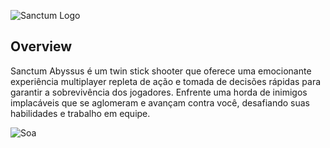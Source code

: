 ![Sanctum Logo](https://github.com/JulianoCP/SanctumAbyssus/blob/main/assets/git/SanctumAbyssusLogo.png "Logo")

## Overview
Sanctum Abyssus é um twin stick shooter que oferece uma emocionante experiência multiplayer repleta de ação e tomada de decisões rápidas para garantir a sobrevivência dos jogadores. Enfrente uma horda de inimigos implacáveis que se aglomeram e avançam contra você, desafiando suas habilidades e trabalho em equipe.

![Soa](https://github.com/JulianoCP/SanctumAbyssus/blob/main/assets/git/SoaGif.gif "Soa")
